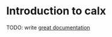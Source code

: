 # Introduction to calx

TODO: write [great documentation](http://jacobian.org/writing/great-documentation/what-to-write/)
